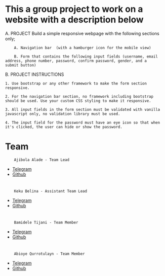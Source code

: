 # This a group project to work on a website with a description below
A. PROJECT
    Build a simple responsive webpage with the following sections only;

        A. Navigation bar  (with a hamburger icon for the mobile view)

        B. Form that contains the following input fields (username, email address, phone number, password, confirm password, gender, and a submit button) 

B. PROJECT INSTRUCTIONS

    1. Use bootstrap or any other framework to make the form section responsive.

    2. For the navigation bar section, no framework including bootstrap should be used. Use your custom CSS styling to make it responsive.

    3. All input fields in the form section must be validated with vanilla javascript only, no validation library must be used.

    4. The input field for the password must have an eye icon so that when it's clicked, the user can hide or show the password.


# Team
		Ajibola Alade - Team Lead
*   [Telegram](https://t.me/dandollar1)
*   [Github](https://github.com/enweazudaniel)
#
		Keku Belina - Assistant Team Lead
*   [Telegram](https://t.me/Ajibola_1)
*   [Github](https://github.com/Ajibola1234)
#
		Bamidele Tijani - Team Member
*   [Telegram](https://t.me/EmmyB4Christ)
*   [Github](https://github.com/Emmyb123)
#
		Abioye Qurrotulayn - Team Member
*   [Telegram](https://t.me/)
*   [Github](https://github.com/Joyayn)
